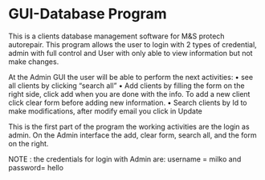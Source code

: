 # GUI-Database Program

This is a clients database management software for M&S protech autorepair. This program allows the user to login with 2 types of credential, admin with full control and User with only able to view information but not make changes. 

At the Admin GUI the user will be able to perform the next activities:
•	see all clients by clicking “search all”
•	Add clients by filling the form on the right side, click add when you are done with the info. To add a new client click clear form before adding new information.
•	Search clients by Id to make modifications, after modify email you click in Update

This is the first part of the program the working activities are the login as admin. On the Admin interface the add, clear form, search all, and the form on the right.

NOTE : the credentials for login with Admin are: username = milko and password= hello
